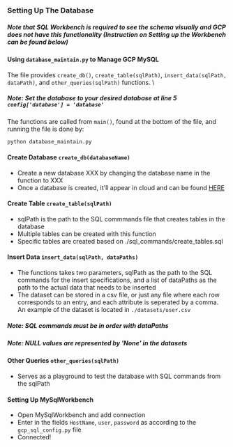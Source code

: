 ### Setting Up The Database

##### Note that SQL Workbench is required to see the schema visually and GCP does not have this functionality (Instruction on Setting up the Workbench can be found below)

#### Using `database_maintain.py` to Manage GCP MySQL
The file provides `create_db()`, `create_table(sqlPath)`, `insert_data(sqlPath, dataPath)`, and `other_queries(sqlPath)` functions. \
##### Note: Set the database to your desired database at line 5 `config['database'] = 'database'`
The functions are called from `main()`, found at the bottom of the file, and running the file is done by:
```
python database_maintain.py
```


#### Create Database `create_db(databaseName)`
- Create a new database XXX by changing the database name in the function to XXX
- Once a database is created, it'll appear in cloud and can be found [HERE](https://console.cloud.google.com/sql/instances/me-in-loo/databases?project=dynamic-branch-308302)


#### Create Table `create_table(sqlPath)`
- sqlPath is the path to the SQL commmands file that creates tables in the database 
- Multiple tables can be created with this function
- Specific tables are created based on ./sql_commands/create_tables.sql


#### Insert Data `insert_data(sqlPath, dataPaths)`
- The functions takes two parameters, sqlPath as the path to the SQL commands for the insert specifications, and a list of dataPaths as the path to the actual data that needs to be inserted
- The dataset can be stored in a csv file, or just any file where each row corresponds to an entry, and each attribute is seperated by a comma. An example of the dataset is located in `./datasets/user.csv`
##### Note: SQL commands must be in order with dataPaths
##### Note: NULL values are represented by 'None' in the datasets


#### Other Queries `other_queries(sqlPath)`
- Serves as a playground to test the database with SQL commands from the sqlPath

#### Setting Up MySqlWorkbench
- Open MySqlWorkbench and add connection
- Enter in the fields `HostName`, `user`, `password` as according to the `gcp_sql_config.py` file
- Connected!
